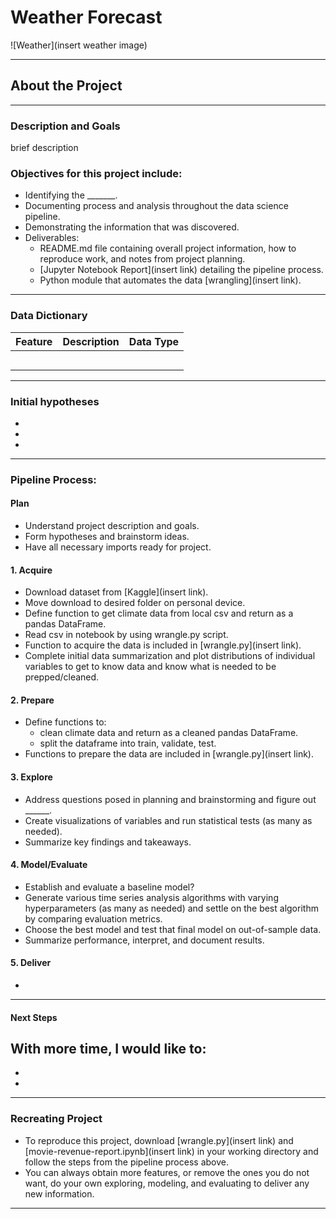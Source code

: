 # Weather Forecast
![Weather](insert weather image)
****

## About the Project

****

### Description and Goals

brief description


### Objectives for this project include:
- Identifying the _______.
- Documenting process and analysis throughout the data science pipeline.
- Demonstrating the information that was discovered.
- Deliverables:
    - README.md file containing overall project information, how to reproduce work, and notes from project planning.
    - [Jupyter Notebook Report](insert link) detailing the pipeline process.
    - Python module that automates the data [wrangling](insert link).

****

### Data Dictionary

Feature      | Description   | Data Type
------------ | ------------- | ------------
 |  | 
 |  | 
 |  | 
 |  | 
 |  | 

**** 

### Initial hypotheses
- 
- 
- 


****

### Pipeline Process:

#### Plan
- Understand project description and goals. 
- Form hypotheses and brainstorm ideas.
- Have all necessary imports ready for project.


#### 1. Acquire
- Download dataset from [Kaggle](insert link).
- Move download to desired folder on personal device.
- Define function to get climate data from local csv and return as a pandas DataFrame.
- Read csv in notebook by using wrangle.py script.
- Function to acquire the data is included in [wrangle.py](insert link).
- Complete initial data summarization and plot distributions of individual variables to get to know data and know what is needed to be prepped/cleaned.

#### 2. Prepare
- Define functions to:
    - clean climate data and return as a cleaned pandas DataFrame.
    - split the dataframe into train, validate, test.
- Functions to prepare the data are included in [wrangle.py](insert link).

#### 3. Explore
- Address questions posed in planning and brainstorming and figure out ______.
- Create visualizations of variables and run statistical tests (as many as needed).
- Summarize key findings and takeaways.

#### 4. Model/Evaluate
- Establish and evaluate a baseline model?
- Generate various time series analysis algorithms with varying hyperparameters (as many as needed) and settle on the best algorithm by comparing evaluation metrics.
- Choose the best model and test that final model on out-of-sample data.
- Summarize performance, interpret, and document results.

#### 5. Deliver
- 

****

#### Next Steps
With more time, I would like to:
- 
- 
- 

****

### Recreating Project
- To reproduce this project, download [wrangle.py](insert link) and [movie-revenue-report.ipynb](insert link) in your working directory and follow the steps from the pipeline process above.
- You can always obtain more features, or remove the ones you do not want, do your own exploring, modeling, and evaluating to deliver any new information.

****